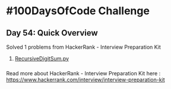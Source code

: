 # #100DaysOfCode Challenge
## Day 54: Quick Overview
Solved 1 problems from HackerRank - Interview Preparation Kit 
1. [RecursiveDigitSum.py](https://github.com/sandeep-krishna/100DaysOfCode/blob/master/Day%2054/RecursiveDigitSum.py)
### 
Read more about HackerRank - Interview Preparation Kit here : https://www.hackerrank.com/interview/interview-preparation-kit